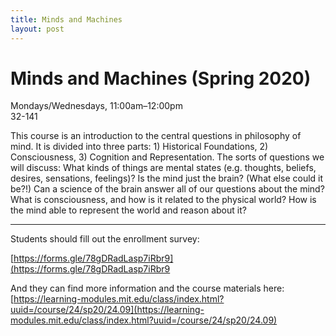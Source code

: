 ```yaml
---
title: Minds and Machines
layout: post
---
```


# Minds and Machines (Spring 2020)
<i class="fa fa-calendar"></i> Mondays/Wednesdays, 11:00am–12:00pm  
<i class="fa fa-map-marker"></i> 32-141

This course is an introduction to the central questions in philosophy of mind. It is divided into three parts: 1) Historical Foundations, 2) Consciousness, 3) Cognition and Representation. The sorts of questions we will discuss: What kinds of things are mental states (e.g. thoughts, beliefs, desires, sensations, feelings)? Is the mind just the brain? (What else could it be?!) Can a science of the brain answer all of our questions about the mind? What is consciousness, and how is it related to the physical world? How is the mind able to represent the world and reason about it?

---

Students should fill out the enrollment survey:

[https://forms.gle/78gDRadLasp7iRbr9](https://forms.gle/78gDRadLasp7iRbr9

And they can find more information and the course materials here: [https://learning-modules.mit.edu/class/index.html?uuid=/course/24/sp20/24.09](https://learning-modules.mit.edu/class/index.html?uuid=/course/24/sp20/24.09)
